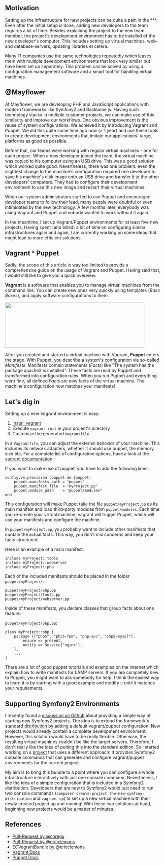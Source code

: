 ## Motivation

Setting up the infrastructure for new projects can be quite a pain in the \*\*\*. Even after the initial setup is done, adding new developers to the team requires a lot of time. Besides explaining the project to the new team member, the project's development environment has to be installed of the new developer's computer. This includes setting up virtual machines, web- and database-servers, updating libraries et cetera.

Many IT companies use the same technologies repeatedly which leaves them with multiple development environments that look very similar but have been set up separately. This problem can be solved by using a configuration management software and a smart tool for handling virtual machines.
<!--more-->

## @Mayflower
At Mayflower, we are developing PHP and JavaScript applications with modern frameworks like Symfony2 and Backbone.js. Having such technology stacks in multiple customer projects, we can make use of this similarity and improve our workflows. One obvious improvement is the reuse of system configurations. We achieved it by introducing Vagrant and Puppet. We did this quite some time ago now (> 1 year) and use these tools to create development environments that imitate our applications' target platforms as good as possible.

Before that, our teams were working with regular virtual machines - one for each project. When a new developer joined the team, the virtual machine was copied to his computer using an USB drive. This was a good solution which worked quite good. Nevertheless, there was one problem: even the slightest change to the machine's configuration required one developer to save his machine's disk image onto an USB drive and transfer it to the other developers' computers. They had to configure their development environment to use this new image and restart their virtual machines.

When our system administrators started to use Puppet and encouraged developer teams to follow their lead, many people were doubtful or even intimidated by the new technology. A few months later, everybody was using Vagrant and Puppet and nobody wanted to work without it again.

In the meantime, I set up Vagrant/Puppet environments for at least five new projects. Having spent (and billed) a lot of time on configuring similar infrastructures again and again, I am currently working on some ideas that might lead to more efficient solutions.

## Vagrant ^ Puppet
Sadly, the scope of this article is way too limited to provide a comprehensive guide on the usage of Vagrant and Puppet. Having said that, I would still like to give you a quick overview.

**Vagrant** is a software that enables you to manage virtual machines from the command line. You can create new ones very quickly using templates (*Base Boxes*), and apply software configurations to them.

<a href="https://blog.mayflower.de/wp-content/uploads/2012/11/Vagrant-Workflow.png"><img src="https://blog.mayflower.de/wp-content/uploads/2012/11/Vagrant-Workflow.png" alt="" title="Vagrant-Workflow" width="452" height="147" class="aligncenter size-full wp-image-1736" /></a>

After you created and started a virtual machine with Vagrant, **Puppet** enters the stage. With Puppet, you describe a system's configuration via so-called *Manifests*. Manifests contain statements (*Facts*) like "The system has the package apache2 is installed". These facts are read by Puppet and transformed into configuration rules. When you run Puppet and everything went fine, all defined *Facts* are now facts of the virtual machine. The machine's configuration now matches your manifests!

## Let's dig in

Setting up a new Vagrant environment is easy:

1. [Install vagrant](http://vagrantup.com/v1/docs/getting-started/index.html)
1. Execute `vagrant init` in your project's directory
1. Customize the generated `Vagrantfile`

In a `Vagrantfile`, you can adjust the external behavior of your machine. This includes its network adapters, whether it should use puppet, the memory size etc. For a complete list of configuration options, have a look at the [vagrant documentation](http://vagrantup.com/v1/docs/vagrantfile.html).

If you want to make use of puppet, you have to add the following lines:

    config.vm.provision :puppet do |puppet|
        puppet.manifests_path = "puppet"
        puppet.manifest_file  = "myProject.pp"
        puppet.module_path    = "puppet/modules"
    end

This configuration will make Puppet take the file `puppet/myProject.pp` as its main manifest and load third-party modules from `puppet/modules`. Each time you re-create your virtual machine, vagrant will trigger Puppet, which will use your manifests and configure the machine.

In `puppet/myProject.pp`, you probably want to include other manifests that contain the actual facts. This way, you don't mix concerns and keep your facts structured.

Here is an example of a main manifest:

    include myProject::tools
    include myProject::webserver
    include myProject::php

Each of the included manifests should be placed in the folder `puppet/myProject/`:

    puppet/myProject/php.pp
    puppet/myProject/tools.pp
    puppet/myProject/webserver.pp

Inside of these manifests, you declare classes that group facts about one feature:

`puppet/myProject/php.pp`:

    class myProject::php {
        package {["php5", "php5-fpm", "php-apc", "php5-mysql"]:
            ensure => present,
            notify => Service["nginx"],
        },
        ...
    }

There are a lot of good puppet tutorials and examples on the internet which explain how to write manifests for LAMP servers. If you are completely new to Puppet, you might want to ask somebody for help. I think the easiest way to learn it is by starting with a good example and modify it until it matches your requirements.

## Supporting Symfony2 Environments

I recently found a [discussion on Github](https://github.com/symfony/symfony-standard/pull/407) about providing a simple way of starting new Symfony2 projects. The idea is to extend the framework's standard [distribution](http://symfony.com/distributions) by adding a default vagrant/puppet configuration. New projects would already contain a complete development environment. However, this solution would have to be really flexible. Otherwise, the resulting virtual machines couldn't be like the target servers. Therefore, I don't really like the idea of putting this into the standard edition.
So I started working on a [project](https://github.com/ericclemmons/ECVagrantBundle) that uses a different approach: It provides Symfony2 console commands that can generate and configure vagrant/puppet environments for the current project. 

My aim is to bring this bundle to a point where you can configure a whole infrastructure interactively with just one console command. Nevertheless, I like the idea of a simple configuration that is included in a Symfony2 distribution. Developers that are new to Symfony2 would just need to run two console commands (`composer create-project the-new-symfony-distribution` and `vagrant up`) to set up a new virtual machine with their newly created project up and running! With these two solutions at hand, beginning new projects would be a matter of minutes. 

## References

- [Pull-Request by @chregu](https://github.com/symfony/symfony-standard/pull/407)
- [Pull-Request by @ericclemons](https://github.com/symfony/symfony-standard/pull/423)
- [ECVagrantBundle by @ericclemons](https://github.com/ericclemmons/ECVagrantBundle)
- [Vagrant Docs](http://vagrantup.com/v1/docs/index.html)
- [Puppet Docs](http://docs.puppetlabs.com/#puppetpuppet)